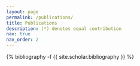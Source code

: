 ```yaml
---
layout: page
permalink: /publications/
title: Publications
description: (*) denotes equal contribution
nav: true
nav_order: 2
---
```

<!-- _pages/publications.md -->
<div class="publications">

{% bibliography -f {{ site.scholar.bibliography }} %}

</div>
